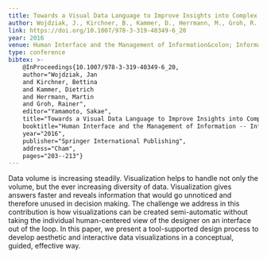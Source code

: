```yaml
---
title: Towards a Visual Data Language to Improve Insights into Complex Multidimensional Data
author: Wojdziak, J., Kirchner, B., Kammer, D., Herrmann, M., Groh, R.
link: https://doi.org/10.1007/978-3-319-40349-6_20
year: 2016
venue: Human Interface and the Management of Information&colon; Information, Design and Interaction
type: conference
bibtex: >-
    @InProceedings{10.1007/978-3-319-40349-6_20,
    author="Wojdziak, Jan
    and Kirchner, Bettina
    and Kammer, Dietrich
    and Herrmann, Martin
    and Groh, Rainer",
    editor="Yamamoto, Sakae",
    title="Towards a Visual Data Language to Improve Insights into Complex Multidimensional Data",
    booktitle="Human Interface and the Management of Information -- Information, Design and Interaction",
    year="2016",
    publisher="Springer International Publishing",
    address="Cham",
    pages="203--213"}
---
```

Data volume is increasing steadily. Visualization helps to handle not only the volume, but the ever increasing diversity of data. Visualization gives answers faster and reveals information that would go unnoticed and therefore unused in decision making. The challenge we address in this contribution is how visualizations can be created semi-automatic without taking the individual human-centered view of the designer on an interface out of the loop. In this paper, we present a tool-supported design process to develop aesthetic and interactive data visualizations in a conceptual, guided, effective way.
